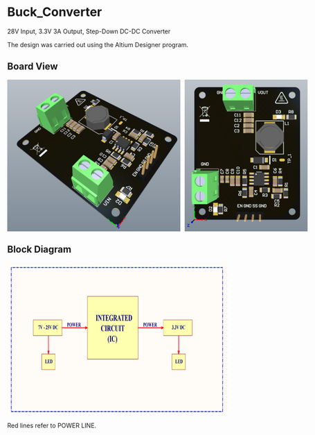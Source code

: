 # Buck_Converter
 28V Input, 3.3V 3A Output, Step-Down DC-DC Converter

 The design was carried out using the Altium Designer program.

## Board View

<div style="display: flex; align-items: center;">
  <img style="margin-right: 10px;" width="400" height="350" src="https://github.com/kurtasli/Buck_Converter/blob/main/Buck_Converter/Images/buck1.png?raw=true">
  <img width="350" height="350" src="https://github.com/kurtasli/Buck_Converter/blob/main/Buck_Converter/Images/buck2.png?raw=true">
</div>


## Block Diagram

<p align="left">
  <img width="600" height="350" src="https://github.com/kurtasli/Buck_Converter/blob/main/Buck_Converter/Images/buckblock.png?raw=true">
</p>

Red lines refer to POWER LINE.
